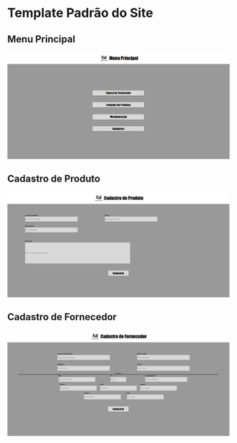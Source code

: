 # Template Padrão do Site

## Menu Principal

<img src="https://github.com/ICEI-PUC-Minas-PMV-ADS/pmv-ads-2023-2-e2-proj-int-t9-gestaodeestoque/blob/main/IMGS/Menu%20principal%20print.png">

## Cadastro de Produto

<img src="https://github.com/ICEI-PUC-Minas-PMV-ADS/pmv-ads-2023-2-e2-proj-int-t9-gestaodeestoque/blob/main/IMGS/Cadastro%20de%20Produto%20print.png">

## Cadastro de Fornecedor

<img src="https://github.com/ICEI-PUC-Minas-PMV-ADS/pmv-ads-2023-2-e2-proj-int-t9-gestaodeestoque/blob/main/IMGS/Cadastro%20Fornecedor%20print.png">
